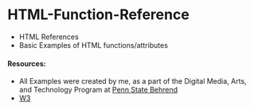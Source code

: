 # HTML-Function-Reference
- HTML References
- Basic Examples of HTML functions/attributes

#### Resources:
- All Examples were created by me, as a part of the Digital Media, Arts, and Technology Program at [Penn State Behrend](https://behrend.psu.edu/)
- [W3](https://www.w3schools.com/)

